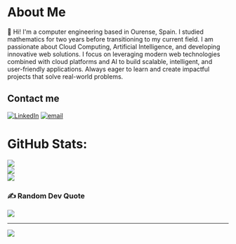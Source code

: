 #  About Me
👋 Hi! I'm a computer engineering based in Ourense, Spain. I studied mathematics for two years before transitioning to my current field. I am passionate about Cloud Computing, Artificial Intelligence, and developing innovative web solutions. I focus on leveraging modern web technologies combined with cloud platforms and AI to build scalable, intelligent, and user-friendly applications. Always eager to learn and create impactful projects that solve real-world problems.


##  Contact me
[![LinkedIn](https://img.shields.io/badge/LinkedIn-%230077B5.svg?logo=linkedin&logoColor=white)](https://linkedin.com/in/luis-garbayo-4629862ba/) [![email](https://img.shields.io/badge/Email-D14836?logo=gmail&logoColor=white)](mailto:lugarbayo@gmail.com) 
#  GitHub Stats:
![](https://github-readme-stats.vercel.app/api?username=lgarbayo&theme=merko&hide_border=false&include_all_commits=false&count_private=false)<br/>
![](https://nirzak-streak-stats.vercel.app/?user=lgarbayo&theme=merko&hide_border=false)<br/>
![](https://github-readme-stats.vercel.app/api/top-langs/?username=lgarbayo&theme=merko&hide_border=false&include_all_commits=false&count_private=false&layout=compact)

### ✍️ Random Dev Quote
![](https://quotes-github-readme.vercel.app/api?type=vetical&theme=merko)

---
[![](https://visitcount.itsvg.in/api?id=lgarbayo&icon=3&color=8)](https://visitcount.itsvg.in)
